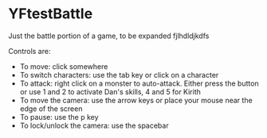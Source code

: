 # YFtestBattle
Just the battle portion of a game, to be expanded fjlhdldjkdfs

Controls are:

- To move: click somewhere
- To switch characters: use the tab key or click on a character
- To attack: right click on a monster to auto-attack. Either press the button or use 1 and 2 to activate Dan's skills, 4 and 5 for Kirith
- To move the camera: use the arrow keys or place your mouse near the edge of the screen
- To pause: use the p key
- To lock/unlock the camera: use the spacebar
